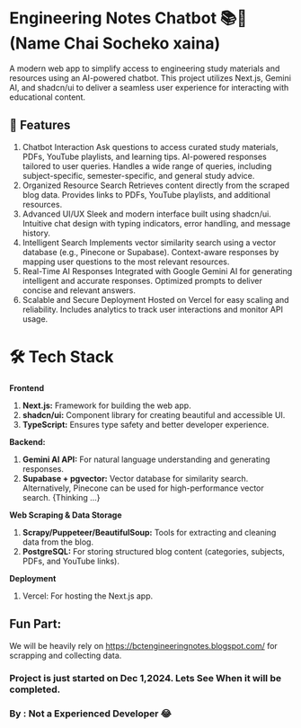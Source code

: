 # Engineering Notes Chatbot 📚🤖 (Name Chai Socheko xaina)


A modern web app to simplify access to engineering study materials and resources using an AI-powered chatbot. This project utilizes Next.js, Gemini AI, and shadcn/ui to deliver a seamless user experience for interacting with educational content.

## 🚀 Features
1. Chatbot Interaction
Ask questions to access curated study materials, PDFs, YouTube playlists, and learning tips.
AI-powered responses tailored to user queries.
Handles a wide range of queries, including subject-specific, semester-specific, and general study advice.
2. Organized Resource Search
Retrieves content directly from the scraped blog data.
Provides links to PDFs, YouTube playlists, and additional resources.
3. Advanced UI/UX
Sleek and modern interface built using shadcn/ui.
Intuitive chat design with typing indicators, error handling, and message history.
4. Intelligent Search
Implements vector similarity search using a vector database (e.g., Pinecone or Supabase).
Context-aware responses by mapping user questions to the most relevant resources.
5. Real-Time AI Responses
Integrated with Google Gemini AI for generating intelligent and accurate responses.
Optimized prompts to deliver concise and relevant answers.
6. Scalable and Secure Deployment
Hosted on Vercel for easy scaling and reliability.
Includes analytics to track user interactions and monitor API usage.

# 🛠️ Tech Stack
**Frontend**
1. **Next.js:** Framework for building the web app.
2. **shadcn/ui:** Component library for creating beautiful and accessible UI.
3. **TypeScript:** Ensures type safety and better developer experience.

**Backend:**
1. **Gemini AI API:** For natural language understanding and generating responses.
2. **Supabase + pgvector:** Vector database for similarity search. Alternatively, Pinecone can be used for high-performance vector search. {Thinking ...}

**Web Scraping & Data Storage**
1. **Scrapy/Puppeteer/BeautifulSoup:** Tools for extracting and cleaning data from the blog.
2. **PostgreSQL:** For storing structured blog content (categories, subjects, PDFs, and YouTube links).

**Deployment**
1. Vercel: For hosting the Next.js app.



## Fun Part:

We will be heavily rely on https://bctengineeringnotes.blogspot.com/ for scrapping and collecting data.



### Project is just started on Dec 1,2024. Lets See When it will be completed.

### By : Not a Experienced Developer 😂